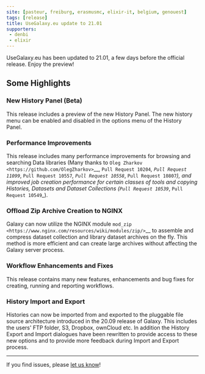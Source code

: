 ```yaml
---
site: [pasteur, freiburg, erasmusmc, elixir-it, belgium, genouest]
tags: [release]
title: UseGalaxy.eu update to 21.01
supporters:
 - denbi
 - elixir
---
```


UseGalaxy.eu has been updated to 21.01, a few days before the official release. Enjoy the preview!


## Some Highlights

### New History Panel (Beta)
  This release includes a preview of the new History Panel. The new history menu can be enabled and disabled in the options menu of the History Panel.

### Performance Improvements
  This release includes many performance improvements for browsing and searching Data libraries (Many thanks to `Oleg Zharkov <https://github.com/OlegZharkov>`__, `Pull Request 10204`_, `Pull Request 11099`_, `Pull Request 10557`_, `Pull Request 10558`_, `Pull Request 10807`_),
  and improved job creation performance for certain classes of tools and copying Histories, Datasets and Dataset Collections (`Pull Request 10539`_, `Pull Request 10549`_).

### Offload Zip Archive Creation to NGINX
  Galaxy can now utilize the NGINX module `mod_zip <https://www.nginx.com/resources/wiki/modules/zip/>`__ to assemble and compress dataset collection and library dataset archives on the fly.
  This method is more efficient and can create large archives without affecting the Galaxy server process. 

### Workflow Enhancements and Fixes
  This release contains many new features, enhancements and bug fixes for creating, running and reporting workflows.
  
### History Import and Export
  Histories can now be imported from and exported to the pluggable file source architecture introduced in the 20.09 release of Galaxy.
  This includes the users' FTP folder, S3, Dropbox, ownCloud etc. In addition the History Export and Import dialogues have been rewritten
  to provide access to these new options and to provide more feedback during Import and Export process.


---

If you find issues, please [let us know](mailto:galaxy@informatik.uni-freiburg.de)!

